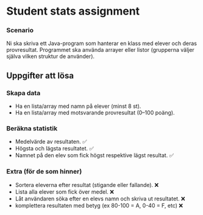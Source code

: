 # Student stats assignment
### Scenario
Ni ska skriva ett Java-program som hanterar en klass med elever och deras provresultat. Programmet ska använda arrayer eller listor (grupperna väljer själva vilken struktur de använder).

## Uppgifter att lösa
### Skapa data
* Ha en lista/array med namn på elever (minst 8 st).
* Ha en lista/array med motsvarande provresultat (0–100 poäng).
### Beräkna statistik
* Medelvärde av resultaten. ✅
* Högsta och lägsta resultatet. ✅
* Namnet på den elev som fick högst respektive lägst resultat. ✅
### Extra (för de som hinner)
* Sortera eleverna efter resultat (stigande eller fallande). ❌
* Lista alla elever som fick över medel. ❌
* Låt användaren söka efter en elevs namn och skriva ut resultatet. ❌
* komplettera resultaten med betyg (ex 80-100 = A, 0-40 = F, etc) ❌
